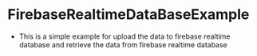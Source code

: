 # FirebaseRealtimeDataBaseExample

- This is a simple example for upload the data to firebase realtime database and retrieve the data from firebase realtime database
